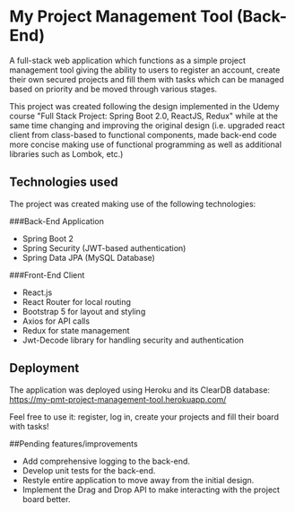 # My Project Management Tool (Back-End)

A full-stack web application which functions as a simple project management tool giving the ability to users to register an account, create their own secured projects and fill them with tasks which can be managed based on priority and be moved through various stages.

This project was created following the design implemented in the Udemy course "Full Stack Project: Spring Boot 2.0, ReactJS, Redux" while at the same time changing and improving the original design
(i.e. upgraded react client from class-based to functional components, made back-end code more concise making use of functional programming as well as additional libraries such as Lombok, etc.)

## Technologies used

The project was created making use of the following technologies:

###Back-End Application

* Spring Boot 2
* Spring Security (JWT-based authentication)
* Spring Data JPA (MySQL Database)


###Front-End Client

* React.js
* React Router for local routing
* Bootstrap 5 for layout and styling
* Axios for API calls
* Redux for state management
* Jwt-Decode library for handling security and authentication


## Deployment

The application was deployed using Heroku and its ClearDB database:
https://my-pmt-project-management-tool.herokuapp.com/

Feel free to use it: register, log in, create your projects and fill their board with tasks!

##Pending features/improvements

* Add comprehensive logging to the back-end.
* Develop unit tests for the back-end.
* Restyle entire application to move away from the initial design.
* Implement the Drag and Drop API to make interacting with the project board better.